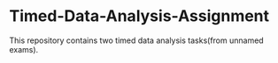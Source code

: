 # Timed-Data-Analysis-Assignment
This repository contains two timed data analysis tasks(from unnamed exams). 
